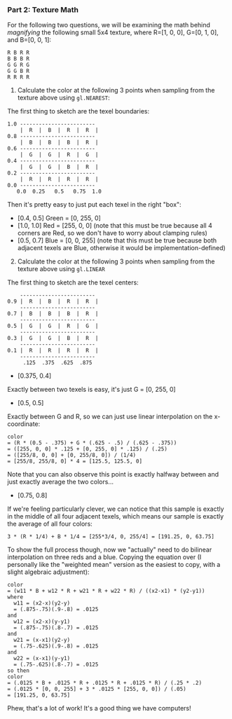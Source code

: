 ### Part 2: Texture Math

For the following two questions, we will be examining the math behind *magnifying* the following small 5x4 texture, where R=[1, 0, 0], G=[0, 1, 0], and B=[0, 0, 1]:

```
R B R R
B B B R
G G R G
G G B R
R R R R
```

1. Calculate the color at the following 3 points when sampling from the texture above using `gl.NEAREST`:

The first thing to sketch are the texel boundaries:

```
1.0 ------------------------
    |  R  |  B  |  R  |  R  |
0.8 ------------------------
    |  B  |  B  |  B  |  R  |
0.6 ------------------------
    |  G  |  G  |  R  |  G  |
0.4 ------------------------
    |  G  |  G  |  B  |  R  |
0.2 ------------------------
    |  R  |  R  |  R  |  R  |
0.0 ------------------------
   0.0  0.25   0.5   0.75  1.0
```

Then it's pretty easy to just put each texel in the right "box":

* [0.4, 0.5]
Green = [0, 255, 0]
* [1.0, 1.0]
Red = [255, 0, 0] (note that this must be true because all 4 corners are Red, so we don't have to worry about clamping rules)
* [0.5, 0.7]
Blue = [0, 0, 255] (note that this must be true because  both adjacent texels are Blue, otherwise it would be implementation-defined)

2. Calculate the color at the following 3 points when sampling from the texture above using `gl.LINEAR`

The first thing to sketch are the texel centers:

```
    ------------------------
0.9 |  R  |  B  |  R  |  R  |
    ------------------------
0.7 |  B  |  B  |  B  |  R  |
    ------------------------
0.5 |  G  |  G  |  R  |  G  |
    ------------------------
0.3 |  G  |  G  |  B  |  R  |
    ------------------------
0.1 |  R  |  R  |  R  |  R  |
    ------------------------
     .125  .375  .625  .875
```

* [0.375, 0.4]

Exactly between two texels is easy, it's just G = [0, 255, 0]

* [0.5, 0.5]

Exactly between G and R, so we can just use linear interpolation on the x-coordinate:

```
color 
= (R * (0.5 - .375) + G * (.625 - .5) / (.625 - .375))
= ([255, 0, 0] * .125 + [0, 255, 0] * .125) / (.25)
= ([255/8, 0, 0] + [0, 255/8, 0]) / (1/4)
= [255/8, 255/8, 0] * 4 = [125.5, 125.5, 0]
```

Note that you can also observe this point is exactly halfway between and just exactly average the two colors...

* [0.75, 0.8]

If we're feeling particularly clever, we can notice that this sample is exactly in the middle of all four adjacent texels, which means our sample is exactly the average of all four colors:

```
3 * (R * 1/4) + B * 1/4 = [255*3/4, 0, 255/4] = [191.25, 0, 63.75]
```

To show the full process though, now we "actually" need to do bilinear interpolation on three reds and a blue.  Copying the equation over (I personally like the "weighted mean" version as the easiest to copy, with a slight algebraic adjustment):

```
color
= (w11 * B + w12 * R + w21 * R + w22 * R) / ((x2-x1) * (y2-y1))
where
  w11 = (x2-x)(y2-y) 
  = (.875-.75)(.9-.8) = .0125
and
  w12 = (x2-x)(y-y1) 
  = (.875-.75)(.8-.7) = .0125
and
  w21 = (x-x1)(y2-y) 
  = (.75-.625)(.9-.8) = .0125
and
  w22 = (x-x1)(y-y1) 
  = (.75-.625)(.8-.7) = .0125
so then
color
= (.0125 * B + .0125 * R + .0125 * R + .0125 * R) / (.25 * .2)
= (.0125 * [0, 0, 255] + 3 * .0125 * [255, 0, 0]) / (.05)
= [191.25, 0, 63.75]
```

Phew, that's a lot of work!  It's a good thing we have computers!